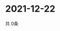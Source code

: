 # 2021-12-22
  共 0条

  <!-- BEGIN -->
  <!-- 最后更新时间Wed Dec 22 2021 02:29:22 GMT+0000 (Coordinated Universal Time) -->
  
  <!-- END -->
  
  